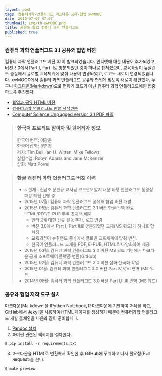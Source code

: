 ```yaml
---
layout: post
tags: 컴퓨터과학-언플러그드 마크다운 공유-협업 xwMOOC
date: 2015-07-07 07:07
thumbnail: img/th-xwMOOC.png
title: 공유와 협업 컴퓨터 과학 언플러그드
published: true
---
```

### 컴퓨터 과학 언플러그드 3.1 **공유와 협업 버젼**
컴퓨터 과학 언플러그드 버젼 3.1이 발표되었습니다. 인터넷에 대한 내용이 추가되었고, 버젼 3.0에서 Part I, Part II로 양분되었던 것이 하나로 합쳐졌으며, 교육과정이 뉴질랜드 중심에서 글로벌 교육체계에 맞춰 내용이 변경되었고, 로고도 새로이 변경되었습니다. xwMOOC에서 컴퓨터 과학 언플러그드 공유와 협업에 맞도록 새로이 개편했다. 누구나 [마크다운(Markdown)](http://daringfireball.net/projects/markdown/)으로 편하게 코드가 아닌 컴퓨터 과학 언플러그드에만 집중하도록 추진했다.

- [협업과 공유 HTML 버젼](/computationalthinking/unplugged/index.html)
- [컴퓨터과학 언플러그드 한글 저작원본](https://github.com/statkclee/website-csunplugged/)
- [Computer Science Unplugged Version 3.1 PDF 파일](http://csunplugged.org/wp-content/uploads/2015/03/CSUnplugged_OS_2015_v3.1.pdf)

> ### 한국어 프로젝트 참여자 및 원저작자 정보
> 
>한국어 번역: 이광춘  
>한국어 삽화: 문춘경  
>저자: Tim Bell, Ian H. Witten, Mike Fellows  
>실험수업:  Robyn Adams and Jane McKenzie  
>삽화: Matt Powell  

> ### 한글 컴퓨터 과학 언플러그드 버젼 이력
> 
> - ~ 현재 : 진남초 문찬규 교사님 코드닷오알지 내용 바탕 언플러그드 동영상 매핑 작업 진행 중
> - 2015년 07월: 컴퓨터 과학 언플러그드 공유와 협업 버젼 개발
> - 2015년 05월: 컴퓨터 과학 언플러그드 3.1 버젼 한글 번역 완료 HTML/PDF/E-PUB 무료 전자책 배포
>     - 인터넷에 대한 신규 활동 추가, 로고 변경
>     - 버젼 3.0에서 Part I, Part II로 양분되었던 교재(MS 워드)가 하나로 합쳐짐.
>     - 교육과정이 뉴질랜드 중심에서 글로벌 교육체계에 맞춰 변경.
>     - 한국어 언플러그드 교재를 PDF, E-PUB, HTML로 다양화하여 제공. 
> - 2015년 03월: 컴퓨터 과학 언플러그드 3.0 버젼 MS 워드 기반에서 마크다운 공개 소프트웨어 플랫폼 변환(GitHub)
> - 2015년 02월: 컴퓨터 과학 언플러그드 3.0 버젼 삽화 한국화 작업
> - 2015년 01월: 컴퓨터 과학 언플러그드 3.0 버젼 Part IV,V,VI 번역 (MS 워드)
> - 2014년 08월: 컴퓨터 과학 언플러그드 3.0 버젼 Part I,II,III 번역 (MS 워드)

### 공유와 협업 저작 도구 설치

마크다운(Markdown)을 IPython Notebook, R 마크다운에 기반하여 저작을 하고, GitHub에서 Jekyll을 사용하여 HTML 페이지를 
생성하기 때문에 컴퓨터과학 언플러그드 개발 툴체인을 다음과 같이 준비합니다.

1. [Pandoc 설치](http://www.pandoc.org/installing)
2. 파이썬 관련된 팩키지를 설치한다.

~~~
$ pip install -r requirements.txt
~~~
3. 마크다운을 HTML로 변환해서 확인한 후 GitHub에 푸쉬하고 나서 풀요청(Pull Request)을 한다.

~~~
$ make preview
~~~

